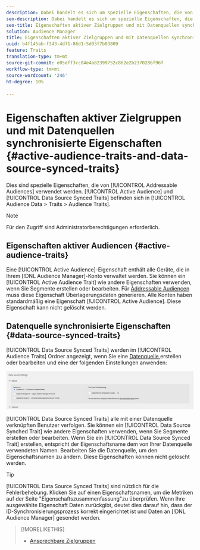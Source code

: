 ```yaml
---
description: Dabei handelt es sich um spezielle Eigenschaften, die von adressierbaren Audiencen verwendet werden. Aktive Audience- und Datenquelle-synchronisierte Eigenschaften befinden sich unter "Audience-Daten"> "Eigenschaften"> "Audiencen-Eigenschaften".
seo-description: Dabei handelt es sich um spezielle Eigenschaften, die von adressierbaren Audiencen verwendet werden. Aktive Audience- und Datenquelle-synchronisierte Eigenschaften befinden sich unter "Audience-Daten"> "Eigenschaften"> "Audiencen-Eigenschaften".
seo-title: Eigenschaften aktiver Zielgruppen und mit Datenquellen synchronisierte Eigenschaften
solution: Audience Manager
title: Eigenschaften aktiver Zielgruppen und mit Datenquellen synchronisierte Eigenschaften
uuid: b4f145ab-f343-4d71-86d1-5d03f7b03809
feature: Traits
translation-type: tm+mt
source-git-commit: e05eff3cc04e4a82399752c862e2b2370286f96f
workflow-type: tm+mt
source-wordcount: '246'
ht-degree: 10%

---
```



# Eigenschaften aktiver Zielgruppen und mit Datenquellen synchronisierte Eigenschaften {#active-audience-traits-and-data-source-synced-traits}

Dies sind spezielle Eigenschaften, die von [!UICONTROL Addressable Audiences] verwendet werden. [!UICONTROL Active Audience] und  [!UICONTROL Data Source Synced Traits] befinden sich in  [!UICONTROL Audience Data > Traits > Audience Traits].

>[!NOTE]
>
>Für den Zugriff sind Administratorberechtigungen erforderlich.

## Eigenschaften aktiver Audiencen {#active-audience-traits}

Eine [!UICONTROL Active Audience]-Eigenschaft enthält alle Geräte, die in Ihrem [!DNL Audience Manager]-Konto verwaltet werden. Sie können ein [!UICONTROL Active Audience Trait] wie andere Eigenschaften verwenden, wenn Sie Segmente erstellen oder bearbeiten. Für [Addressable Audiencen](../../features/addressable-audiences.md) muss diese Eigenschaft Überlagerungsdaten generieren. Alle Konten haben standardmäßig eine Eigenschaft [!UICONTROL Active Audience]. Diese Eigenschaft kann nicht gelöscht werden.

## Datenquelle synchronisierte Eigenschaften {#data-source-synced-traits}

[!UICONTROL Data Source Synced Traits] werden im  [!UICONTROL Audience Traits] Ordner angezeigt, wenn Sie eine  [Datenquelle ](../../features/manage-datasources.md#create-data-source) erstellen oder bearbeiten und eine der folgenden Einstellungen anwenden:

![](assets/datasource_synced.png)

[!UICONTROL Data Source Synced Traits] alle mit einer Datenquelle verknüpften Benutzer verfolgen. Sie können ein [!UICONTROL Data Source Synched Trait] wie andere Eigenschaften verwenden, wenn Sie Segmente erstellen oder bearbeiten. Wenn Sie ein [!UICONTROL Data Source Synced Trait] erstellen, entspricht der Eigenschaftsname dem von Ihrer Datenquelle verwendeten Namen. Bearbeiten Sie die Datenquelle, um den Eigenschaftsnamen zu ändern. Diese Eigenschaften können nicht gelöscht werden.

>[!TIP]
>
>[!UICONTROL Data Source Synced Traits] sind nützlich für die Fehlerbehebung. Klicken Sie auf einen Eigenschaftsnamen, um die Metriken auf der Seite &quot;Eigenschaftszusammenfassung&quot;zu überprüfen. Wenn Ihre ausgewählte Eigenschaft Daten zurückgibt, deutet dies darauf hin, dass der ID-Synchronisierungsprozess korrekt eingerichtet ist und Daten an [!DNL Audience Manager] gesendet werden.

>[!MORELIKETHIS]
>
>* [Ansprechbare Zielgruppen](../../features/addressable-audiences.md)

